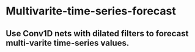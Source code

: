 # Multivarite-time-series-forecast

## Use Conv1D nets with dilated filters to forecast multi-varite time-series values.
